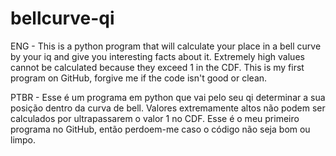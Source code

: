 # bellcurve-qi
ENG -
This is a python program that will calculate your place in a bell curve by your iq and give you interesting facts about it.
Extremely high values ​​cannot be calculated because they exceed 1 in the CDF.
This is my first program on GitHub, forgive me if the code isn't good or clean.

PTBR -
Esse é um programa em python que vai pelo seu qi determinar a sua posição dentro da curva de bell. 
Valores extremamente altos não podem ser calculados por ultrapassarem o valor 1 no CDF.
Esse é o meu primeiro programa no GitHub, então perdoem-me caso o código não seja bom ou limpo.
